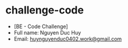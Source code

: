 ﻿# challenge-code
- [BE - Code Challenge]
- Full name: Nguyen Duc Huy
- Email: huynguyenduc0402.work@gmail.com
